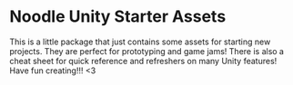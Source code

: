 # Noodle Unity Starter Assets

This is a little package that just contains some assets for starting new projects. They are perfect for prototyping and 
game jams! There is also a cheat sheet for quick reference and refreshers on many Unity features! Have fun creating!!! <3
